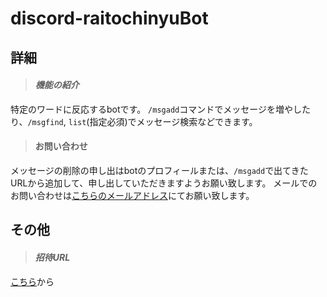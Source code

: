 # discord-raitochinyuBot

## 詳細
> #### ***機能の紹介***
特定のワードに反応するbotです。
`/msgadd`コマンドでメッセージを増やしたり、`/msgfind`, `list`(指定必須)でメッセージ検索などできます。

> #### **お問い合わせ**
メッセージの削除の申し出はbotのプロフィールまたは、`/msgadd`で出てきたURLから追加して、申し出していただきますようお願い致します。
メールでのお問い合わせは[こちらのメールアドレス](info@matsuochinyu.net)にてお願い致します。

## その他

> #### _招待URL_

[こちら](https://discord.com/api/oauth2/authorize?client_id=960550417182375967&permissions=8&scope=bot%20applications.commands)から
